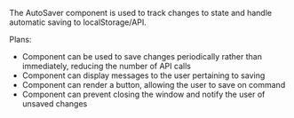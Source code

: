 The AutoSaver component is used to track changes to state and handle automatic saving to localStorage/API.

Plans:
- Component can be used to save changes periodically rather than immediately, reducing the number of API calls
- Component can display messages to the user pertaining to saving
- Component can render a button, allowing the user to save on command
- Component can prevent closing the window and notify the user of unsaved changes